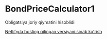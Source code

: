 # BondPriceCalculator1
Obligatsiya joriy qiymatini hisoblidi

[Netlifyda hosting qilingan versiyani sinab ko'rish](https://nominalbaho.netlify.app/)
